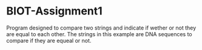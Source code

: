 # BIOT-Assignment1
Program designed to compare two strings and indicate if wether or not they are equal to each other. The strings in this example are DNA sequences to compare if they are equeal or not. 
